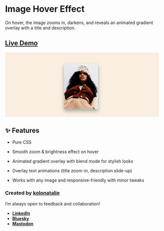 # Image Hover Effect
On hover, the image zooms in, darkens, and reveals an animated gradient overlay with a title and description.
## [Live Demo](https://codepen.io/kolonatalie/pen/RNWxMBw)
[![Image Hover Effect Demo](/Projects/Image-hover-effect-CSS/assets/image-hover-effect-demo.gif)](https://codepen.io/kolonatalie/pen/RNWxMBw)

## ✨ Features
- Pure CSS

- Smooth zoom & brightness effect on hover

- Animated gradient overlay with blend mode for stylish looks

- Overlay text animations (title zoom-in, description slide-up)

- Works with any image and responsive-friendly with minor tweaks

### Created by [kolonatalie](https://github.com/kolonatalie)
I’m always open to feedback and collaboration!

- **[LinkedIn](https://www.linkedin.com/in/kolonatalie/)**
- **[Bluesky](https://bsky.app/profile/kolonatalie.bsky.social)**
- **[Mastodon](https://mastodon.social/@kolonatalie)**
